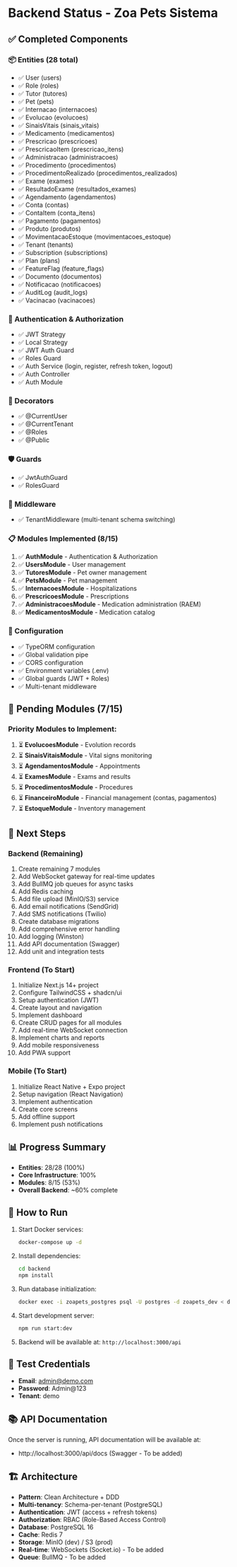 # Backend Status - Zoa Pets Sistema

## ✅ Completed Components

### 📦 Entities (28 total)
- ✅ User (users)
- ✅ Role (roles)
- ✅ Tutor (tutores)
- ✅ Pet (pets)
- ✅ Internacao (internacoes)
- ✅ Evolucao (evolucoes)
- ✅ SinaisVitais (sinais_vitais)
- ✅ Medicamento (medicamentos)
- ✅ Prescricao (prescricoes)
- ✅ PrescricaoItem (prescricao_itens)
- ✅ Administracao (administracoes)
- ✅ Procedimento (procedimentos)
- ✅ ProcedimentoRealizado (procedimentos_realizados)
- ✅ Exame (exames)
- ✅ ResultadoExame (resultados_exames)
- ✅ Agendamento (agendamentos)
- ✅ Conta (contas)
- ✅ ContaItem (conta_itens)
- ✅ Pagamento (pagamentos)
- ✅ Produto (produtos)
- ✅ MovimentacaoEstoque (movimentacoes_estoque)
- ✅ Tenant (tenants)
- ✅ Subscription (subscriptions)
- ✅ Plan (plans)
- ✅ FeatureFlag (feature_flags)
- ✅ Documento (documentos)
- ✅ Notificacao (notificacoes)
- ✅ AuditLog (audit_logs)
- ✅ Vacinacao (vacinacoes)

### 🔐 Authentication & Authorization
- ✅ JWT Strategy
- ✅ Local Strategy
- ✅ JWT Auth Guard
- ✅ Roles Guard
- ✅ Auth Service (login, register, refresh token, logout)
- ✅ Auth Controller
- ✅ Auth Module

### 🎨 Decorators
- ✅ @CurrentUser
- ✅ @CurrentTenant
- ✅ @Roles
- ✅ @Public

### 🛡️ Guards
- ✅ JwtAuthGuard
- ✅ RolesGuard

### 🔄 Middleware
- ✅ TenantMiddleware (multi-tenant schema switching)

### 📋 Modules Implemented (8/15)
1. ✅ **AuthModule** - Authentication & Authorization
2. ✅ **UsersModule** - User management
3. ✅ **TutoresModule** - Pet owner management
4. ✅ **PetsModule** - Pet management
5. ✅ **InternacoesModule** - Hospitalizations
6. ✅ **PrescricoesModule** - Prescriptions
7. ✅ **AdministracoesModule** - Medication administration (RAEM)
8. ✅ **MedicamentosModule** - Medication catalog

### 🔧 Configuration
- ✅ TypeORM configuration
- ✅ Global validation pipe
- ✅ CORS configuration
- ✅ Environment variables (.env)
- ✅ Global guards (JWT + Roles)
- ✅ Multi-tenant middleware

## 📝 Pending Modules (7/15)

### Priority Modules to Implement:
1. ⏳ **EvolucoesModule** - Evolution records
2. ⏳ **SinaisVitaisModule** - Vital signs monitoring
3. ⏳ **AgendamentosModule** - Appointments
4. ⏳ **ExamesModule** - Exams and results
5. ⏳ **ProcedimentosModule** - Procedures
6. ⏳ **FinanceiroModule** - Financial management (contas, pagamentos)
7. ⏳ **EstoqueModule** - Inventory management

## 🎯 Next Steps

### Backend (Remaining)
1. Create remaining 7 modules
2. Add WebSocket gateway for real-time updates
3. Add BullMQ job queues for async tasks
4. Add Redis caching
5. Add file upload (MinIO/S3) service
6. Add email notifications (SendGrid)
7. Add SMS notifications (Twilio)
8. Create database migrations
9. Add comprehensive error handling
10. Add logging (Winston)
11. Add API documentation (Swagger)
12. Add unit and integration tests

### Frontend (To Start)
1. Initialize Next.js 14+ project
2. Configure TailwindCSS + shadcn/ui
3. Setup authentication (JWT)
4. Create layout and navigation
5. Implement dashboard
6. Create CRUD pages for all modules
7. Add real-time WebSocket connection
8. Implement charts and reports
9. Add mobile responsiveness
10. Add PWA support

### Mobile (To Start)
1. Initialize React Native + Expo project
2. Setup navigation (React Navigation)
3. Implement authentication
4. Create core screens
5. Add offline support
6. Implement push notifications

## 📊 Progress Summary

- **Entities**: 28/28 (100%)
- **Core Infrastructure**: 100%
- **Modules**: 8/15 (53%)
- **Overall Backend**: ~60% complete

## 🚀 How to Run

1. Start Docker services:
   ```bash
   docker-compose up -d
   ```

2. Install dependencies:
   ```bash
   cd backend
   npm install
   ```

3. Run database initialization:
   ```bash
   docker exec -i zoapets_postgres psql -U postgres -d zoapets_dev < database/init/01-init-database.sql
   ```

4. Start development server:
   ```bash
   npm run start:dev
   ```

5. Backend will be available at: `http://localhost:3000/api`

## 🔑 Test Credentials

- **Email**: admin@demo.com
- **Password**: Admin@123
- **Tenant**: demo

## 📚 API Documentation

Once the server is running, API documentation will be available at:
- http://localhost:3000/api/docs (Swagger - To be added)

## 🏗️ Architecture

- **Pattern**: Clean Architecture + DDD
- **Multi-tenancy**: Schema-per-tenant (PostgreSQL)
- **Authentication**: JWT (access + refresh tokens)
- **Authorization**: RBAC (Role-Based Access Control)
- **Database**: PostgreSQL 16
- **Cache**: Redis 7
- **Storage**: MinIO (dev) / S3 (prod)
- **Real-time**: WebSockets (Socket.io) - To be added
- **Queue**: BullMQ - To be added
